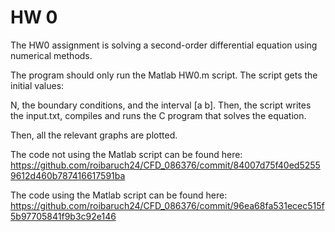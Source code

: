 # HW 0
The HW0 assignment is solving a second-order differential equation using numerical methods.

The program should only run the Matlab HW0.m script. The script gets the initial values: 

N, the boundary conditions, and the interval [a b]. Then, the script writes the input.txt, compiles and runs the C program that solves the equation.

Then, all the relevant graphs are plotted.

The code not using the Matlab script can be found here: https://github.com/roibaruch24/CFD_086376/commit/84007d75f40ed52559612d460b787416617591ba

The code using the Matlab script can be found here: https://github.com/roibaruch24/CFD_086376/commit/96ea68fa531ecec515f5b97705841f9b3c92e146
